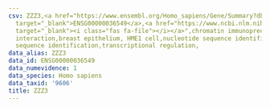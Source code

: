 ```yaml
---
csv: ZZZ3,<a href="https://www.ensembl.org/Homo_sapiens/Gene/Summary?db=core;g=ENSG00000036549"
  target="_blank">ENSG00000036549</a>,<a href="https://www.ncbi.nlm.nih.gov/pubmed/22863008"
  target="_blank"><i class="fas fa-file"></i></a>",chromatin immunoprecipitation assay,direct
  interaction,breast epithelium, HME1 cell,nucleotide sequence identification,nucleotide
  sequence identification,transcriptional regulation,
data_alias: ZZZ3
data_id: ENSG00000036549
data_numevidence: 1
data_species: Homo sapiens
data_taxid: '9606'
title: ZZZ3
---
```

